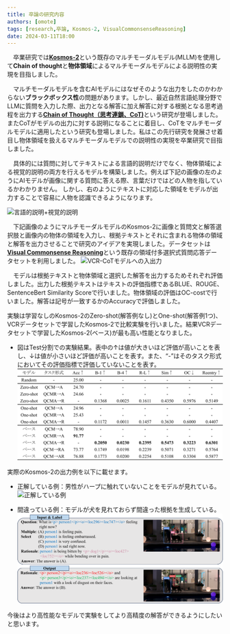 ```yaml
---
title: 卒論の研究内容
authors: [omote]
tags: [research,卒論, Kosmos-2, VisualCommonsenseReasoning]
date: 2024-03-11T18:00
---
```




　卒業研究では[**Kosmos-2**](https://arxiv.org/abs/2306.14824)という既存のマルチモーダルモデル(MLLM)を使用して**Chain of thought**と**物体領域**によるマルチモーダルモデルによる説明性の実現を目指しました。

　マルチモーダルモデルを含むAIモデルにはなぜそのような出力をしたのかわからない**ブラックボックス性**の問題があります。しかし、最近自然言語処理分野でLLMに質問を入力した際、出力となる解答に加え解答に対する根拠となる思考過程を出力する[**Chain of Thought（思考連鎖、CoT)**](https://proceedings.neurips.cc/paper_files/paper/2022/hash/9d5609613524ecf4f15af0f7b31abca4-Abstract-Conference.html)という研究が登場しました。またCoTがモデルの出力に対する説明になることに着目し、CoTをマルチモーダルモデルに適用したという研究も登場しました。私はこの先行研究を発展させ着目し物体領域を扱えるマルチモーダルモデルでの説明性の実現を卒業研究で目指しました。

　具体的には質問に対してテキストによる言語的説明だけでなく、物体領域による視覚的説明の両方を行えるモデルを構築しました。例えば下記の画像の左のようにAIモデルが画像に関する質問に答える際、言葉だけではどの人物を指しているかわかりません。
しかし、右のようにテキストに対応した領域をモデルが出力することで容易に人物を認識できるようになります。

![言語的説明+視覚的説明](./言語的説明+視覚的説明.png)


　下記画像のようにマルチモーダルモデルのKosmos-2に画像と質問文と解答選択肢と画像内の物体の領域を入力し、根拠テキストとそれに含まれる物体の領域と解答を出力させることで研究のアイデアを実現しました。データセットは[**Visual Commonsense Reasoning**](https://openaccess.thecvf.com/content_CVPR_2019/html/Zellers_From_Recognition_to_Cognition_Visual_Commonsense_Reasoning_CVPR_2019_paper.html)という既存の領域付多選択式質問応答データセットを利用しました。
![VCR-CoTモデルへの入出力](./VCR-CoTモデルへの入出力.png)

　モデルは根拠テキストと物体領域と選択した解答を出力するためそれぞれ評価しました。出力した根拠テキストはテキストの評価指標であるBLUE、ROUGE、SentenceBert Similarity Scoreで行いました。物体領域の評価はOC-costで行いました。解答は記号が一致するかのAccuracyで評価しました。

実験は学習なしのKosmos-2のZero-shot(解答例なし)とOne-shot(解答例1つ)、VCRデータセットで学習したKosmos-2で比較実験を行いました。結果VCRデータセットで学習したKosmos-2(ベース)が最も高い性能となりました。
* 図はTest分割での実験結果。表中の↑は値が大きいほど評価が高いことを表し、↓は値が小さいほど評価が高いことを表す。また、“-”はそのタスク形式においてその評価指標で評価していないことを表す。
![実験結果](./実験結果.png)

実際のKosmos-2の出力例を以下に載せます。

* 正解している例：男性がハープに触れていないことをモデルが見れている。
![正解している例](./正解している例.png)


* 間違っている例：モデルが犬を見れておらず間違った根拠を生成している。
![不正解の例](./不正解の例.png)

今後はより高性能なモデルで実験をしてより高精度の解答ができるようにしたいと思います。






<!-- export const Highlight = ({children, color}) => (
  <span
    style={{
      backgroundColor: color,
      borderRadius: '2px',
      color: '#fff',
      padding: '0.2rem',
    }}>
    {children}
  </span>
);

<Highlight color="#25c2a0">Docusaurus green</Highlight> and <Highlight color="#1877F2">Facebook blue</Highlight> are my favorite colors.

I can write **Markdown** alongside my _JSX_! -->
